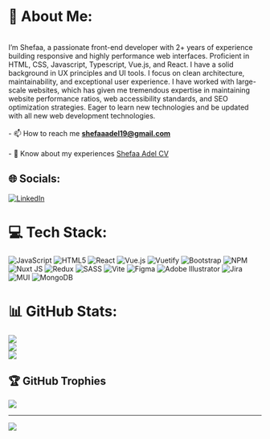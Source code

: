 # 💫 About Me:
<br>I’m Shefaa, a passionate front-end developer with 2+ years of experience building responsive and highly performance web interfaces. Proficient in HTML, CSS, Javascript, Typescript, Vue.js, and React. I have a solid background in UX principles and UI tools. I focus on clean architecture, maintainability, and exceptional user experience. I have worked with large-scale websites, which has given me tremendous expertise in maintaining website performance ratios, web accessibility standards, and SEO optimization strategies. Eager to learn new technologies and be updated with all new web development technologies.<br><br>- 📫 How to reach me **shefaaadel19@gmail.com**<br><br>- 📄 Know about my experiences [Shefaa Adel CV](https://docs.google.com/document/d/1HQY87bVWdweGqu0Q0uVztpYdE-z1SmVCWTtkjLV5bt0/edit?usp=sharing)


## 🌐 Socials:
[![LinkedIn](https://img.shields.io/badge/LinkedIn-%230077B5.svg?logo=linkedin&logoColor=white)](https://linkedin.com/in/https://www.linkedin.com/in/shefaa-adel/) 

# 💻 Tech Stack:
![JavaScript](https://img.shields.io/badge/javascript-%23323330.svg?style=for-the-badge&logo=javascript&logoColor=%23F7DF1E) ![HTML5](https://img.shields.io/badge/html5-%23E34F26.svg?style=for-the-badge&logo=html5&logoColor=white) ![React](https://img.shields.io/badge/react-%2320232a.svg?style=for-the-badge&logo=react&logoColor=%2361DAFB) ![Vue.js](https://img.shields.io/badge/vue.js-%2335495e.svg?style=for-the-badge&logo=vuedotjs&logoColor=%234FC08D) ![Vuetify](https://img.shields.io/badge/Vuetify-1867C0?style=for-the-badge&logo=vuetify&logoColor=AEDDFF) ![Bootstrap](https://img.shields.io/badge/bootstrap-%238511FA.svg?style=for-the-badge&logo=bootstrap&logoColor=white) ![NPM](https://img.shields.io/badge/NPM-%23CB3837.svg?style=for-the-badge&logo=npm&logoColor=white) ![Nuxt JS](https://img.shields.io/badge/Nuxt-002E3B?style=for-the-badge&logo=nuxt.js&logoColor=#00DC82) ![Redux](https://img.shields.io/badge/redux-%23593d88.svg?style=for-the-badge&logo=redux&logoColor=white) ![SASS](https://img.shields.io/badge/SASS-hotpink.svg?style=for-the-badge&logo=SASS&logoColor=white) ![Vite](https://img.shields.io/badge/vite-%23646CFF.svg?style=for-the-badge&logo=vite&logoColor=white) ![Figma](https://img.shields.io/badge/figma-%23F24E1E.svg?style=for-the-badge&logo=figma&logoColor=white) ![Adobe Illustrator](https://img.shields.io/badge/adobe%20illustrator-%23FF9A00.svg?style=for-the-badge&logo=adobe%20illustrator&logoColor=white) ![Jira](https://img.shields.io/badge/jira-%230A0FFF.svg?style=for-the-badge&logo=jira&logoColor=white) ![MUI](https://img.shields.io/badge/MUI-%230081CB.svg?style=for-the-badge&logo=mui&logoColor=white) ![MongoDB](https://img.shields.io/badge/MongoDB-%234ea94b.svg?style=for-the-badge&logo=mongodb&logoColor=white)
# 📊 GitHub Stats:
![](https://github-readme-stats.vercel.app/api?username=shefaa-adel&theme=default&hide_border=true&include_all_commits=true&count_private=true)<br/>
![](https://github-readme-streak-stats.herokuapp.com/?user=shefaa-adel&theme=default&hide_border=true)<br/>
![](https://github-readme-stats.vercel.app/api/top-langs/?username=shefaa-adel&theme=default&hide_border=true&include_all_commits=true&count_private=true&layout=compact)

## 🏆 GitHub Trophies
![](https://github-profile-trophy.vercel.app/?username=shefaa-adel&theme=juicyfresh&no-frame=false&no-bg=true&margin-w=4)

---
[![](https://visitcount.itsvg.in/api?id=shefaa-adel&icon=0&color=3)](https://visitcount.itsvg.in)

<!-- Proudly created with GPRM ( https://gprm.itsvg.in ) -->
